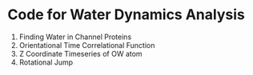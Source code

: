 # Code for Water Dynamics Analysis
1. Finding Water in Channel Proteins
2. Orientational Time Correlational Function
3. Z Coordinate Timeseries of OW atom
4. Rotational Jump

